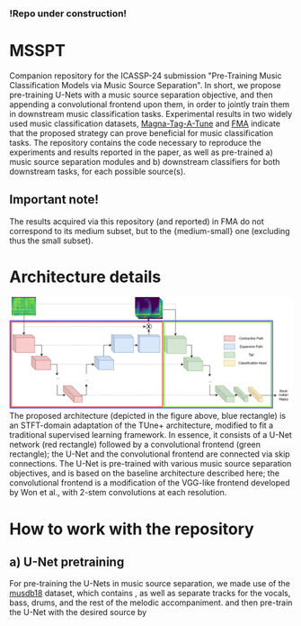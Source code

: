### !Repo under construction!

# MSSPT
Companion repository for the ICASSP-24 submission "Pre-Training Music Classification Models via Music Source Separation". In short, we propose pre-training U-Nets with a music source separation objective, and then appending a convolutional frontend upon them, in order to jointly train them in downstream music classification tasks. Experimental results in two widely used music classification datasets, [Magna-Tag-A-Tune](https://mirg.city.ac.uk/codeapps/the-magnatagatune-dataset) and [FMA](https://github.com/mdeff/fma) indicate that the proposed strategy can prove beneficial for music classification tasks. The repository contains the code necessary to reproduce the experiments and results reported in the paper, as well as pre-trained a) music source separation modules and b) downstream classifiers for both downstream tasks, for each possible source(s).
## Important note! 
The results acquired via this repository (and reported) in FMA do not correspond to its medium subset, but to the {medium-small} one (excluding thus the small subset).
# Architecture details
![Screenshot](architecture_overview.jpg)
The proposed architecture (depicted in the figure above, blue rectangle) is an STFT-domain adaptation of the TUne+ architecture, modified to fit a traditional supervised learning framework. In essence, it consists of a U-Net network (red rectangle) followed by a convolutional frontend (green rectangle); the U-Net and the convolutional frontend are connected via skip connections. The U-Net is pre-trained with various music source separation objectives, and is based on the baseline architecture described here; the convolutional frontend is a modification of the VGG-like frontend developed by Won et al., with 2-stem convolutions at each resolution.
# How to work with the repository
## a) U-Net pretraining
For pre-training the U-Nets in music source separation, we made use of the [musdb18](https://sigsep.github.io/datasets/musdb.html#sisec-2018-evaluation-campaign) dataset, which contains , as well as separate tracks for the vocals, bass, drums, and the rest of the melodic accompaniment.
and then pre-train the U-Net with the desired source by
